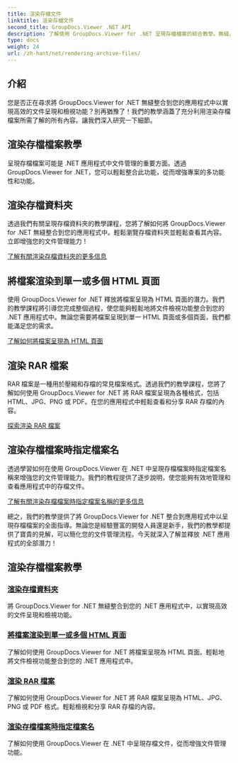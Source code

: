 ```yaml
---
title: 渲染存檔文件
linktitle: 渲染存檔文件
second_title: GroupDocs.Viewer .NET API
description: 了解使用 GroupDocs.Viewer for .NET 呈現存檔檔案的綜合教學。無縫、有效率地整合到您的 .NET 應用程式中。
type: docs
weight: 24
url: /zh-hant/net/rendering-archive-files/
---
```

## 介紹

您是否正在尋求將 GroupDocs.Viewer for .NET 無縫整合到您的應用程式中以實現高效的文件呈現和檢視功能？別再猶豫了！我們的教學涵蓋了充分利用渲染存檔檔案所需了解的所有內容。讓我們深入研究一下細節。

## 渲染存檔檔案教學

呈現存檔檔案可能是 .NET 應用程式中文件管理的重要方面。透過 GroupDocs.Viewer for .NET，您可以輕鬆整合此功能，從而增強專案的多功能性和功能。

## 渲染存檔資料夾

透過我們有關呈現存檔資料夾的教學課程，您將了解如何將 GroupDocs.Viewer for .NET 無縫整合到您的應用程式中。輕鬆瀏覽存檔資料夾並輕鬆查看其內容。立即增強您的文件管理能力！

[了解有關渲染存檔資料夾的更多信息](./render-archive-folder/)

## 將檔案渲染到單一或多個 HTML 頁面

使用 GroupDocs.Viewer for .NET 釋放將檔案呈現為 HTML 頁面的潛力。我們的教學課程將引導您完成整個過程，使您能夠輕鬆地將文件檢視功能整合到您的 .NET 應用程式中。無論您需要將檔案呈現到單一 HTML 頁面或多個頁面，我們都能滿足您的需求。

[了解如何將檔案呈現為 HTML 頁面](./render-archives-html/)

## 渲染 RAR 檔案

RAR 檔案是一種用於壓縮和存檔的常見檔案格式。透過我們的教學課程，您將了解如何使用 GroupDocs.Viewer for .NET 將 RAR 檔案呈現為各種格式，包括 HTML、JPG、PNG 或 PDF。在您的應用程式中輕鬆查看和分享 RAR 存檔的內容。

[探索渲染 RAR 檔案](./render-rar/)

## 渲染存檔檔案時指定檔案名

透過學習如何在使用 GroupDocs.Viewer 在 .NET 中呈現存檔檔案時指定檔案名稱來增強您的文件管理能力。我們的教程提供了逐步說明，使您能夠有效地管理和查看應用程式中的存檔文件。

[了解有關渲染存檔檔案時指定檔案名稱的更多信息](./specify-filename-render-archive/)

總之，我們的教學提供了將 GroupDocs.Viewer for .NET 整合到應用程式中以呈現存檔檔案的全面指導。無論您是經驗豐富的開發人員還是新手，我們的教學都提供了寶貴的見解，可以簡化您的文件管理流程。今天就深入了解並釋放 .NET 應用程式的全部潛力！
## 渲染存檔檔案教學
### [渲染存檔資料夾](./render-archive-folder/)
將 GroupDocs.Viewer for .NET 無縫整合到您的 .NET 應用程式中，以實現高效的文件呈現和檢視功能。
### [將檔案渲染到單一或多個 HTML 頁面](./render-archives-html/)
了解如何使用 GroupDocs.Viewer for .NET 將檔案呈現為 HTML 頁面。輕鬆地將文件檢視功能整合到您的 .NET 應用程式中。
### [渲染 RAR 檔案](./render-rar/)
了解如何使用 GroupDocs.Viewer for .NET 將 RAR 檔案呈現為 HTML、JPG、PNG 或 PDF 格式。輕鬆檢視和分享 RAR 存檔的內容。
### [渲染存檔檔案時指定檔案名](./specify-filename-render-archive/)
了解如何使用 GroupDocs.Viewer 在 .NET 中呈現存檔文件，從而增強文件管理功能。